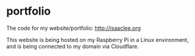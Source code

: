 # portfolio

The code for my website/portfolio: http://isaaclee.org

This website is being hosted on my Raspberry Pi in a Linux environment, and is being connected to my domain via Cloudflare.
